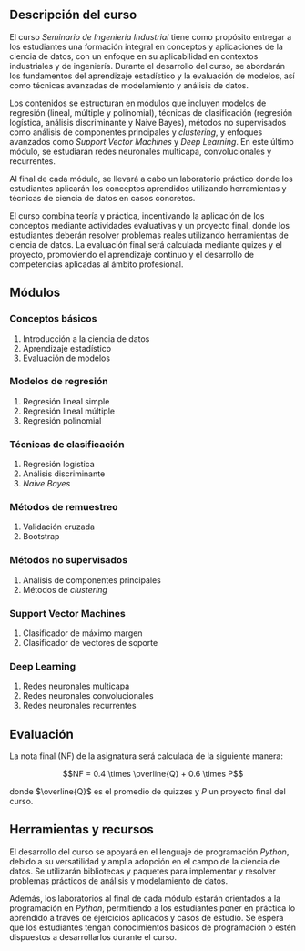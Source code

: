 ## Descripción del curso

El curso *Seminario de Ingeniería Industrial* tiene como propósito entregar a los estudiantes una formación integral en conceptos y aplicaciones de la ciencia de datos, con un enfoque en su aplicabilidad en contextos industriales y de ingeniería. Durante el desarrollo del curso, se abordarán los fundamentos del aprendizaje estadístico y la evaluación de modelos, así como técnicas avanzadas de modelamiento y análisis de datos.

Los contenidos se estructuran en módulos que incluyen modelos de regresión (lineal, múltiple y polinomial), técnicas de clasificación (regresión logística, análisis discriminante y Naive Bayes), métodos no supervisados como análisis de componentes principales y *clustering*, y enfoques avanzados como *Support Vector Machines* y *Deep Learning*. En este último módulo, se estudiarán redes neuronales multicapa, convolucionales y recurrentes.

Al final de cada módulo, se llevará a cabo un laboratorio práctico donde los estudiantes aplicarán los conceptos aprendidos utilizando herramientas y técnicas de ciencia de datos en casos concretos.

El curso combina teoría y práctica, incentivando la aplicación de los conceptos mediante actividades evaluativas y un proyecto final, donde los estudiantes deberán resolver problemas reales utilizando herramientas de ciencia de datos. La evaluación final será calculada mediante quizes y el proyecto, promoviendo el aprendizaje continuo y el desarrollo de competencias aplicadas al ámbito profesional.

## Módulos

### Conceptos básicos
1. Introducción a la ciencia de datos
2. Aprendizaje estadístico
3. Evaluación de modelos

### Modelos de regresión
1. Regresión lineal simple
2. Regresión lineal múltiple
3. Regresión polinomial

### Técnicas de clasificación
1. Regresión logística
2. Análisis discriminante
3. *Naive Bayes*

### Métodos de remuestreo
1. Validación cruzada
2. Bootstrap

### Métodos no supervisados
1. Análisis de componentes principales
2. Métodos de *clustering*

### Support Vector Machines
1. Clasificador de máximo margen
2. Clasificador de vectores de soporte

### Deep Learning
1. Redes neuronales multicapa
2. Redes neuronales convolucionales
3. Redes neuronales recurrentes

## Evaluación

La nota final (NF) de la asignatura será calculada de la siguiente manera:

$$NF = 0.4 \times \overline{Q} + 0.6 \times P$$

donde $\overline{Q}$ es el promedio de quizzes y $P$ un proyecto final del curso.

## Herramientas y recursos

El desarrollo del curso se apoyará en el lenguaje de programación *Python*, debido a su versatilidad y amplia adopción en el campo de la ciencia de datos. Se utilizarán bibliotecas y paquetes para implementar y resolver problemas prácticos de análisis y modelamiento de datos.

Además, los laboratorios al final de cada módulo estarán orientados a la programación en *Python*, permitiendo a los estudiantes poner en práctica lo aprendido a través de ejercicios aplicados y casos de estudio. Se espera que los estudiantes tengan conocimientos básicos de programación o estén dispuestos a desarrollarlos durante el curso.
